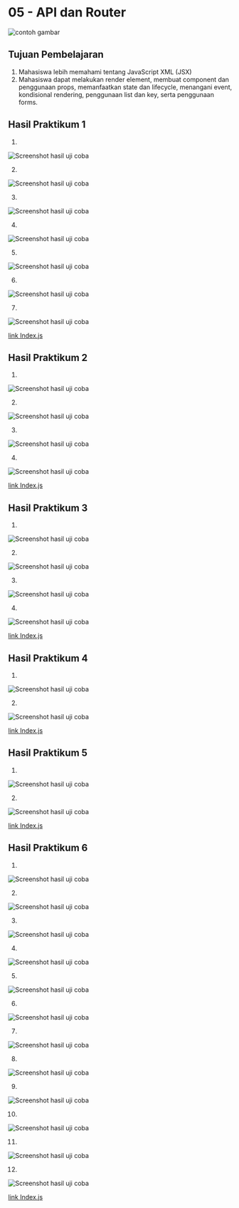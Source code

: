# 05 - API dan Router

![contoh gambar](img/polinema.png)

## Tujuan Pembelajaran

1. Mahasiswa lebih memahami tentang JavaScript XML (JSX)
2. Mahasiswa dapat melakukan render element, membuat component dan penggunaan props, memanfaatkan state dan lifecycle, menangani event, kondisional rendering, penggunaan list dan key, serta penggunaan forms.

## Hasil Praktikum 1

1. 
![Screenshot hasil uji coba](img/Praktikum1/1.png)

2. 
![Screenshot hasil uji coba](img/Praktikum1/2.png)

3.
![Screenshot hasil uji coba](img/Praktikum1/3.png)

4.
![Screenshot hasil uji coba](img/Praktikum1/4.png)

5.
![Screenshot hasil uji coba](img/Praktikum1/5.png)

6.
![Screenshot hasil uji coba](img/Praktikum1/6.png)

7.
![Screenshot hasil uji coba](img/Praktikum1/7.png)

[link Index.js](../../src/04_KonsepReactJS_Bagian2/Praktikum1/index.js)<br>


## Hasil Praktikum 2

1.
![Screenshot hasil uji coba](img/Praktikum2/1.png)

2. 
![Screenshot hasil uji coba](img/Praktikum2/2.png)

3.
![Screenshot hasil uji coba](img/Praktikum2/3.png)

4.
![Screenshot hasil uji coba](img/Praktikum2/4.png)


[link Index.js](../../src/04_KonsepReactJS_Bagian2/Praktikum2/index.js)<br>


## Hasil Praktikum 3

1.
![Screenshot hasil uji coba](img/Praktikum3/1.png)

2. 
![Screenshot hasil uji coba](img/Praktikum3/2.png)

3.
![Screenshot hasil uji coba](img/Praktikum3/3.png)

4.
![Screenshot hasil uji coba](img/Praktikum3/4.png)


[link Index.js](../../src/04_KonsepReactJS_Bagian2/Praktikum3/index.js)<br>

## Hasil Praktikum 4

1.
![Screenshot hasil uji coba](img/Praktikum4/1.png)

2. 
![Screenshot hasil uji coba](img/Praktikum4/2.png)


[link Index.js](../../src/04_KonsepReactJS_Bagian2/Praktikum4/index.js)<br>

## Hasil Praktikum 5

1.
![Screenshot hasil uji coba](img/Praktikum5/1.png)

2. 
![Screenshot hasil uji coba](img/Praktikum5/2.png)


[link Index.js](../../src/04_KonsepReactJS_Bagian2/Praktikum5/index.js)<br>

## Hasil Praktikum 6

1.
![Screenshot hasil uji coba](img/Praktikum6/1.png)

2. 
![Screenshot hasil uji coba](img/Praktikum6/2.png)

3.
![Screenshot hasil uji coba](img/Praktikum6/3.png)

4.
![Screenshot hasil uji coba](img/Praktikum6/4.png)

5.
![Screenshot hasil uji coba](img/Praktikum6/5.png)

6. 
![Screenshot hasil uji coba](img/Praktikum6/6.png)

7.
![Screenshot hasil uji coba](img/Praktikum6/7.png)

8.
![Screenshot hasil uji coba](img/Praktikum6/8.png)

9.
![Screenshot hasil uji coba](img/Praktikum6/9.png)

10. 
![Screenshot hasil uji coba](img/Praktikum6/10.png)

11.
![Screenshot hasil uji coba](img/Praktikum6/11.png)

12.
![Screenshot hasil uji coba](img/Praktikum6/12.png)

[link Index.js](../../src/04_KonsepReactJS_Bagian2/Praktikum6/index.js)<br>
